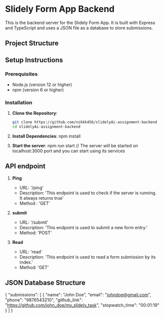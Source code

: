 # Slidely Form App Backend

This is the backend server for the Slidely Form App. It is built with Express and TypeScript and uses a JSON file as a database to store submissions.

## Project Structure


## Setup Instructions

### Prerequisites

- Node.js (version 12 or higher)
- npm (version 6 or higher)

### Installation

1. **Clone the Repository**:
   ```bash
   git clone https://github.com/nikkk456/slidelyAi-assignment-backend
   cd slidelyAi-assignment-backend

2. **Install Dependencies**:
    npm install

3. **Start the server**:
    npm run start
    // The server will be started on localhost:3000 port and you can start using its services

## API endpoint

1. **Ping**
    - URL: '/ping'
    - Description: 'This endpoint is used to check if the server is running. It always returns true'
    - Method : 'GET'

2. **submit**
    - URL: '/submit'
    - Description: 'This endpoint is used to submit a new form entry.'
    - Method: 'POST'

3. **Read**
    - URL: 'read'
    - Description: 'This endpoint is used to read a form submission by its index.'
    - Method: 'GET'

## JSON Database Structure

{
  "submissions": [
    {
      "name": "John Doe",
      "email": "johndoe@gmail.com",
      "phone": "9876543210",
      "github_link": "https://github.com/john_doe/my_slidely_task",
      "stopwatch_time": "00:01:19"
    }
  ]
}
